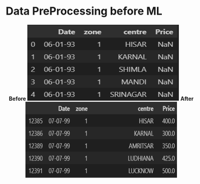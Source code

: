 # Data PreProcessing before ML

<p align="center">
<strong>Before</strong>
  <img src="img/1.png" alt="Before NaN removal" height="200", width="400"/>
  <strong>After</strong>
  <img src="img/2.png" alt="After NaN removal" height= "200" , width="400"/> 
</p>
